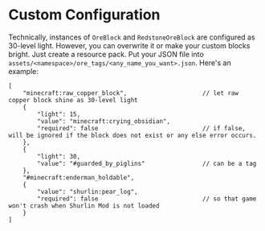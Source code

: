 # Custom Configuration

Technically, instances of `OreBlock` and `RedstoneOreBlock` are configured as 30-level light.
However, you can overwrite it or make your custom blocks bright.
Just create a resource pack. Put your JSON file into `assets/<namespace>/ore_tags/<any_name_you_want>.json`.
Here's an example:

```json5
[
    "minecraft:raw_copper_block",                     // let raw copper block shine as 30-level light
    {
        "light": 15,
        "value": "minecraft:crying_obsidian",
        "required": false                             // if false, will be ignored if the block does not exist or any else error occurs.
    },
    {
        "light": 30,
        "value": "#guarded_by_piglins"                // can be a tag
    },
    "#minecraft:enderman_holdable",
    {
        "value": "shurlin:pear_log",
        "required": false                             // so that game won't crash when Shurlin Mod is not loaded
    }
]
```